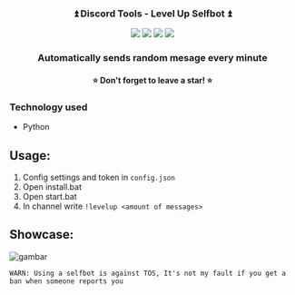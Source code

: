 <div align="center">
  <h3>⏫ Discord Tools - Level Up Selfbot ⏫</h3>
  <img src="https://img.shields.io/github/issues/yudhasaputra/discord-tools"/>
  <img src="https://img.shields.io/github/forks/yudhasaputra/discord-tools"/>
  <img src="https://img.shields.io/github/stars/yudhasaputra/discord-tools?color=yellow"/>
  <img src="https://img.shields.io/github/license/yudhasaputra/discord-tools"/>
 </div>
<h3 align="center">Automatically sends random mesage every minute</h3>
<h4 align="center">⭐ Don't forget to leave a star! ⭐</h4>

### Technology used
* Python

## Usage:
1. Config settings and token in `config.json`
2. Open install.bat
3. Open start.bat
5. In channel write `!levelup <amount of messages>`

## Showcase:
![gambar](https://user-images.githubusercontent.com/34949406/184476993-c97b2b0a-06ae-40fa-a125-58ced085345f.png)


`WARN: Using a selfbot is against TOS, It's not my fault if you get a ban when someone reports you`
